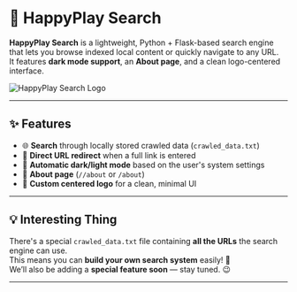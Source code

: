 # 🔎 HappyPlay Search

**HappyPlay Search** is a lightweight, Python + Flask-based search engine that lets you browse indexed local content or quickly navigate to any URL.  
It features **dark mode support**, an **About page**, and a clean logo-centered interface.

![HappyPlay Search Logo](static/happyplay_logo.png)

---

## ✨ Features

- 🌐 **Search** through locally stored crawled data (`crawled_data.txt`)
- 🔗 **Direct URL redirect** when a full link is entered
- 🌙 **Automatic dark/light mode** based on the user's system settings
- 📄 **About page** (`//about` or `/about`)
- 🎨 **Custom centered logo** for a clean, minimal UI

---

## 💡 Interesting Thing

There's a special `crawled_data.txt` file containing **all the URLs** the search engine can use.  
This means you can **build your own search system** easily! 🚀  
We’ll also be adding a **special feature soon** — stay tuned. 😉

---
